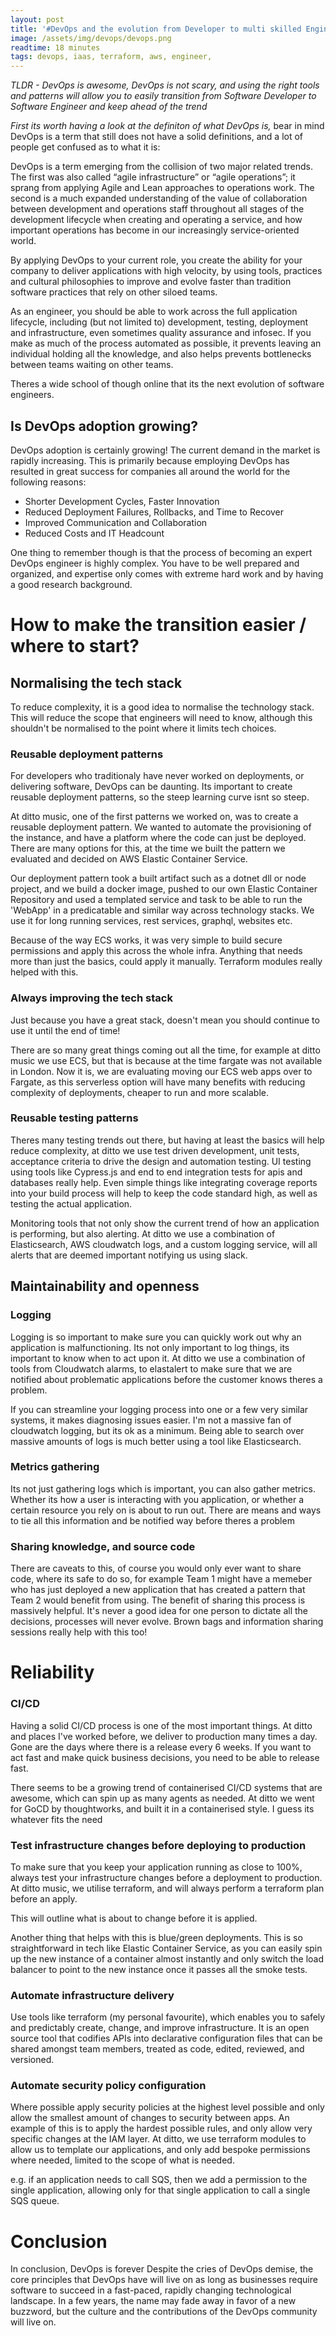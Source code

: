 ```yaml
---
layout: post
title: '#DevOps and the evolution from Developer to multi skilled Engineer'
image: /assets/img/devops/devops.png
readtime: 18 minutes
tags: devops, iaas, terraform, aws, engineer, 
---
```


*TLDR - DevOps is awesome, DevOps is not scary, and using the right tools and patterns will allow you to easily transition from Software Developer to Software Engineer and keep ahead of the trend*

*First its worth having a look at the definiton of what DevOps is,*  bear in mind DevOps is a term that still does not have a solid definitions, and a lot of people get confused as to what it is:

DevOps is a term emerging from the collision of two major related trends. The first was also called “agile infrastructure” or “agile operations”; it sprang from applying Agile and Lean approaches to operations work. The second is a much expanded understanding of the value of collaboration between development and operations staff throughout all stages of the development lifecycle when creating and operating a service, and how important operations has become in our increasingly service-oriented world.


By applying DevOps to your current role, you create the ability for your company to deliver applications with high velocity, by using tools, practices and cultural philosophies to improve and evolve faster than tradition software practices that rely on other siloed teams.


<amp-img src="/assets/img/devops/multiskilled.png"
  width="1310"
  height="1076"
  layout="responsive">
</amp-img>

As an engineer, you should be able to work across the full application lifecycle, including (but not limited to) development, testing, deployment and infrastructure, even sometimes quality assurance and infosec. If you make as much of the process  automated as possible, it prevents leaving an individual holding all the knowledge, and also helps prevents bottlenecks between teams waiting on other teams.

Theres a wide school of though online that its the next evolution of software engineers.

<amp-img src="/assets/img/devops/devopscycle.png"
  width="1000"
  height="567"
  layout="responsive">
</amp-img>


## Is DevOps adoption growing?

DevOps adoption is certainly growing! The current demand in the market is rapidly increasing. This is primarily because employing DevOps has resulted in great success for companies all around the world for the following reasons:

- Shorter Development Cycles, Faster Innovation
- Reduced Deployment Failures, Rollbacks, and Time to Recover
- Improved Communication and Collaboration
- Reduced Costs and IT Headcount

One thing to remember though is that the process of becoming an expert DevOps engineer is highly complex. You have to be well prepared and organized, and expertise only comes with extreme hard work and by having a good research background.

<amp-img src="/assets/img/devops/devopstrends.png"
  width="1350"
  height="720"
  layout="responsive">
</amp-img>

# How to make the transition easier / where to start?

## Normalising the tech stack

To reduce complexity, it is a good idea to normalise the technology stack. This will reduce the scope that engineers will need to know, although this shouldn't be normalised to the point where it limits tech choices.

### Reusable deployment patterns

For developers who traditionaly have never worked on deployments, or delivering software, DevOps can be daunting. Its important to create reusable deployment patterns, so the steep learning curve isnt so steep. 

At ditto music, one of the first patterns we worked on, was to create a reusable deployment pattern. We wanted to automate the provisioning of the instance, and have a platform where the code can just be deployed. There are many options for this, at the time we built the pattern we evaluated and decided on AWS Elastic Container Service.

Our deployment pattern took a built artifact such as a dotnet dll or node project, and we build a docker image, pushed to our own Elastic Container Repository and used a templated service and task to be able to run the 'WebApp' in a predicatable and similar way across technology stacks. We use it for long running services, rest services, graphql, websites etc.

Because of the way ECS works, it was very simple to build secure permissions and apply this across the whole infra. Anything that needs more than just the basics, could apply it manually. Terraform modules really helped with this.

<amp-img src="/assets/img/devops/nodes.png"
  width="491"
  height="181"
  layout="responsive">
</amp-img>


### Always improving the tech stack

Just because you have a great stack, doesn't mean you should continue to use it until the end of time! 

There are so many great things coming out all the time, for example at ditto music we use ECS, but that is because at the time fargate was not available in London. Now it is, we are evaluating moving our ECS web apps over to Fargate, as this serverless option will have many benefits with reducing complexity of deployments, cheaper to run and more scalable.



### Reusable testing patterns

Theres many testing trends out there, but having at least the basics will help reduce complexity, at ditto we use test driven development, unit tests, acceptance criteria to drive the design and automation testing. UI testing using tools like Cypress.js and end to end integration tests for apis and databases really help. Even simple things like integrating coverage reports into your build process will help to keep the code standard high, as well as testing the actual application. 

Monitoring tools that not only show the current trend of how an application is performing, but also alerting. At ditto we use a combination of Elasticsearch, AWS cloudwatch logs, and a custom logging service, will all alerts that are deemed important notifying us using slack.

<amp-img src="/assets/img/devops/unittest.png"
  width="1140"
  height="726"
  layout="responsive">
</amp-img>


## Maintainability and openness

### Logging

Logging is so important to make sure you can quickly work out why an application is malfunctioning. Its not only important to log things, its important to know when to act upon it. At ditto we use a combination of tools from Cloudwatch alarms, to elastalert to make sure that we are notified about problematic applications before the customer knows theres a problem.

<amp-img src="/assets/img/devops/slackalert.png"
  width="1300"
  height="846"
  layout="responsive">
</amp-img>

If you can streamline your logging process into one or a few very similar systems, it makes diagnosing issues easier. I'm not a massive fan of cloudwatch logging, but its ok as a minimum. Being able to search over massive amounts of logs is much better using a tool like Elasticsearch.

### Metrics gathering

Its not just gathering logs which is important, you can also gather metrics. Whether its how a user is interacting with you application, or whether a certain resource you rely on is about to run out. There are means and ways to tie all this information and be notified way before theres a problem

<amp-img src="/assets/img/devops/trends.png"
  width="958"
  height="750"
  layout="responsive">
</amp-img>

### Sharing knowledge, and source code

There are caveats to this, of course you would only ever want to share code, where its safe to do so, for example Team 1 might have a memeber who has just deployed a new application that has created a pattern that Team 2 would benefit from using. The benefit of sharing this process is massively helpful. It's never a good idea for one person to dictate all the decisions, processes will never evolve. Brown bags and information sharing sessions really help with this too!

# Reliability 

### CI/CD

Having a solid CI/CD process is one of the most important things. At ditto and places I've worked before, we deliver to production many times a day. Gone are the days where there is a release every 6 weeks. If you want to act fast and make quick business decisions, you need to be able to release fast.

There seems to be a growing trend of containerised CI/CD systems that are awesome, which can spin up as many agents as needed. At ditto we went for GoCD by thoughtworks, and built it in a containerised style. I guess its whatever fits the need

<amp-img src="/assets/img/devops/cicd.png"
  width="1036"
  height="224"
  layout="responsive">
</amp-img>

### Test infrastructure changes before deploying to production

To make sure that you keep your application running as close to 100%, always test your infrastructure changes before a deployment to production. At ditto music, we utilise terraform, and will always perform a terraform plan before an apply.

This will outline what is about to change before it is applied.

Another thing that helps with this is blue/green deployments. This is so straightforward in tech like Elastic Container Service, as you can easily spin up the new instance of a container almost instantly and only switch the load balancer to point to the new instance once it passes all the smoke tests.

<amp-img src="/assets/img/devops/statuscodes.png"
  width="1620"
  height="1312"
  layout="responsive">
</amp-img>

### Automate infrastructure delivery

Use tools like terraform (my personal favourite), which enables you to safely and predictably create, change, and improve infrastructure. It is an open source tool that codifies APIs into declarative configuration files that can be shared amongst team members, treated as code, edited, reviewed, and versioned. 


<amp-img src="/assets/img/devops/terraform.png"
  width="520"
  height="313"
  layout="responsive">
</amp-img>


### Automate security policy configuration

Where possible apply security policies at the highest level possible and only allow the smallest amount of changes to security between apps. An example of this is to apply the hardest possible rules, and only allow very specific changes at the IAM layer. At ditto, we use terraform modules to allow us to template our applications, and only add bespoke permissions where needed, limited to the scope of what is needed.

e.g. if an application needs to call SQS, then we add a permission to the single application, allowing only for that single application to call a single SQS queue.

# Conclusion

In conclusion, DevOps is forever
Despite the cries of DevOps demise, the core principles that DevOps have will live on as long as businesses require software to succeed in a fast-paced, rapidly changing technological landscape. In a few years, the name may fade away in favor of a new buzzword, but the culture and the contributions of the DevOps community will live on.